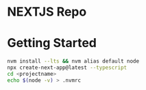 # NEXTJS Repo

# Getting Started
```bash
nvm install --lts && nvm alias default node
npx create-next-app@latest --typescript
cd <projectname>
echo $(node -v) > .nvmrc
```
